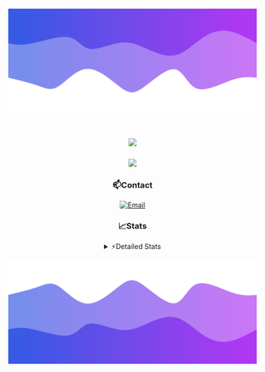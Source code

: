 ![Header](./header.png)
<div align="center">

<h1 align="center">
  <a href="https://git.io/typing-svg">
    <img src="https://readme-typing-svg.herokuapp.com/?lines=Hello,+There!+👋;This+is+chicho.;CEO+on+Hely+Development....;&center=true&size=25">
  </a>
</h1>
  
<p align="center">
  <img src="https://lanyard.cnrad.dev/api/852683595378196480" />
</p>

### 📫Contact
  [![Email](https://img.shields.io/badge/Email-gastondalla@gmail.com-04619f?style=for-the-badge&logo=gmail&logoColor=white)](mailto:gastondalla@gmail.com)
</br>  
### 📈Stats
<details>
    <summary> ⚡Detailed Stats</summary>
    <br/>

<!--START_SECTION:waka-->
![Code Time](http://img.shields.io/badge/Code%20Time-176%20hrs%2016%20mins-blue)

![Profile Views](http://img.shields.io/badge/Profile%20Views-2-blue)

**🐱 My GitHub Data** 

> 📦 37.7 kB Used in GitHub's Storage 
 > 
> 🏆 7 Contributions in the Year 2023
 > 
> 🚫 Not Opted to Hire
 > 
> 📜 6 Public Repositories 
 > 
> 🔑 9 Private Repositories 
 > 
**I'm a Night 🦉** 

```text
🌞 Morning                14 commits          █░░░░░░░░░░░░░░░░░░░░░░░░   04.17 % 
🌆 Daytime                49 commits          ████░░░░░░░░░░░░░░░░░░░░░   14.58 % 
🌃 Evening                158 commits         ████████████░░░░░░░░░░░░░   47.02 % 
🌙 Night                  115 commits         █████████░░░░░░░░░░░░░░░░   34.23 % 
```
📅 **I'm Most Productive on Tuesday** 

```text
Monday                   25 commits          ██░░░░░░░░░░░░░░░░░░░░░░░   07.44 % 
Tuesday                  65 commits          █████░░░░░░░░░░░░░░░░░░░░   19.35 % 
Wednesday                61 commits          █████░░░░░░░░░░░░░░░░░░░░   18.15 % 
Thursday                 37 commits          ███░░░░░░░░░░░░░░░░░░░░░░   11.01 % 
Friday                   48 commits          ████░░░░░░░░░░░░░░░░░░░░░   14.29 % 
Saturday                 48 commits          ████░░░░░░░░░░░░░░░░░░░░░   14.29 % 
Sunday                   52 commits          ████░░░░░░░░░░░░░░░░░░░░░   15.48 % 
```


📊 **This Week I Spent My Time On** 

```text
🕑︎ Time Zone: America/Argentina/Buenos_Aires

💬 Programming Languages: 
C#                       9 hrs 36 mins       ███████████░░░░░░░░░░░░░░   43.68 % 
Python                   4 hrs 32 mins       █████░░░░░░░░░░░░░░░░░░░░   20.65 % 
Other                    4 hrs 24 mins       █████░░░░░░░░░░░░░░░░░░░░   20.08 % 
HTML                     2 hrs 55 mins       ███░░░░░░░░░░░░░░░░░░░░░░   13.33 % 
Text                     14 mins             ░░░░░░░░░░░░░░░░░░░░░░░░░   01.12 % 

🔥 Editors: 
Visual Studio            13 hrs 56 mins      ████████████████░░░░░░░░░   63.40 % 
VS Code                  8 hrs 2 mins        █████████░░░░░░░░░░░░░░░░   36.60 % 

🐱‍💻 Projects: 
Unknown Project          5 hrs 40 mins       ██████░░░░░░░░░░░░░░░░░░░   25.80 % 
StringExtractor          5 hrs 32 mins       ██████░░░░░░░░░░░░░░░░░░░   25.22 % 
Hate                     5 hrs 23 mins       ██████░░░░░░░░░░░░░░░░░░░   24.50 % 
Palometa                 3 hrs               ███░░░░░░░░░░░░░░░░░░░░░░   13.68 % 
Coder                    2 hrs 22 mins       ███░░░░░░░░░░░░░░░░░░░░░░   10.80 % 

💻 Operating System: 
Windows                  21 hrs 58 mins      █████████████████████████   100.00 % 
```

**I Mostly Code in JavaScript** 

```text
JavaScript               8 repos             █████████░░░░░░░░░░░░░░░░   36.36 % 
CSS                      3 repos             ███░░░░░░░░░░░░░░░░░░░░░░   13.64 % 
C#                       2 repos             ██░░░░░░░░░░░░░░░░░░░░░░░   09.09 % 
Python                   2 repos             ██░░░░░░░░░░░░░░░░░░░░░░░   09.09 % 
Batchfile                1 repo              █░░░░░░░░░░░░░░░░░░░░░░░░   04.55 % 
```




 Last Updated on 24/06/2023 07:12:18 UTC
<!--END_SECTION:waka-->
</details>

![Footer](./footer.png)
